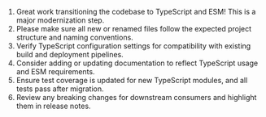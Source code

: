 1. Great work transitioning the codebase to TypeScript and ESM! This is a major modernization step.
2. Please make sure all new or renamed files follow the expected project structure and naming conventions.
3. Verify TypeScript configuration settings for compatibility with existing build and deployment pipelines.
4. Consider adding or updating documentation to reflect TypeScript usage and ESM requirements.
5. Ensure test coverage is updated for new TypeScript modules, and all tests pass after migration.
6. Review any breaking changes for downstream consumers and highlight them in release notes.